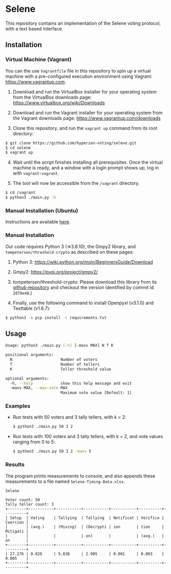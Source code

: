 # Selene

This repository contains an implementation of the Selene voting protocol, with a text based interface.

## Installation

### Virtual Machine (Vagrant)
You can the use `Vagrantfile` file in this repository to spin up a virtual machine with a pre-configured execution environment using Vagrant: https://www.vagrantup.com.

1. Download and run the VirtualBox installer for your operating system from the VirtualBox downloads page: https://www.virtualbox.org/wiki/Downloads

2. Download and run the Vagrant installer for your operating system from the Vagrant downloads page: https://www.vagrantup.com/downloads

3. Clone this repository, and run the `vagrant up` command from its root directory:
```bash
$ git clone https://github.com/hyperion-voting/selene.git
$ cd selene
$ vagrant up
```

4. Wait until the script finishes installing all prerequisites. Once the virtual machine is ready, and a window with a login prompt shows up, log in with `vagrant:vagrant`.

5. The tool will now be accessible from the `/vagrant` directory.
```bash 
$ cd /vagrant
$ python3 ./main.py -h
```


### Manual Installation (Ubuntu)

Instructions are available [here](doc/install_ubuntu.md).

### Manual Installation
Our code requires Python 3 (=>3.8.10), the Gmpy2 library, and `tompetersen/threshold-crypto` as described on these pages:

1. Python 3: https://wiki.python.org/moin/BeginnersGuide/Download

2. Gmpy2:  https://pypi.org/project/gmpy2/

3. tompetersen/threshold-crypto: Please download this library from its [github repository](https://github.com/tompetersen/threshold-crypto) and checkout the version identified by commit id `2870e48`.)

4. Finally, use the following command to install Openpyxl (v3.1.0) and Texttable (v1.6.7): 
```bash
$ python3 -m pip install -r requirements.txt
```


## Usage
```bash
Usage: python3 ./main.py [-h] [-maxv MAX] N T K

positional arguments:
  N                     Number of voters
  T                     Number of tellers
  K                     Teller threshold value

optional arguments:
  -h, --help            show this help message and exit
  -maxv MAX, --max-vote MAX
                        Maximum vote value [Default: 1]

```
### Examples
 - Run tests with 50 voters and 3 tally tellers, with k = 2:
   ```bash
   $ python3 ./main.py 50 3 2
   ```

 - Run tests with 100 voters and 3 tally tellers, with k = 2, and vote values ranging from 0 to 5:
   ```bash
   $ python3 ./main.py 50 3 2 -maxv 5
   ```

### Results
The program prints measurements to console, and also appends these measurements to a file named `Selene-Timing-Data.xlsx`. 

```
Selene

Voter count: 50
Tally teller count: 3
+--------+-----------+-----------+-----------+-----------+----------+----------+
| Setup  | Voting    | Tallying  | Tallying  | Notificat | Verifica | Coercion |
|        | (avg.)    | (Mixing)  | (Decrypti | ion       | tion     | Mitigati |
|        |           |           | on)       |           | (avg.)   | on       |
+--------+-----------+-----------+-----------+-----------+----------+----------+
| 27.276 | 0.026     | 5.838     | 2.905     | 0.001     | 0.003    | 0.005    |
+--------+-----------+-----------+-----------+-----------+----------+----------+
```
